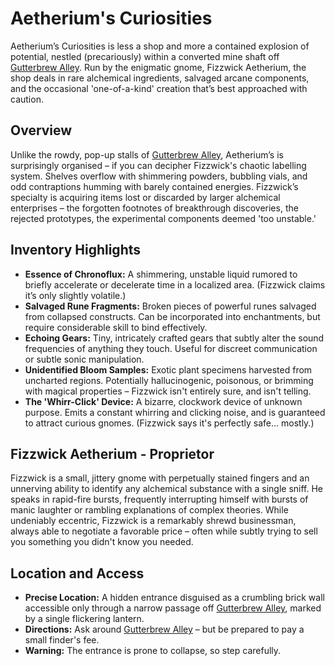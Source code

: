 # Aetherium's Curiosities

Aetherium’s Curiosities is less a shop and more a contained explosion of potential, nestled (precariously) within a converted mine shaft off [Gutterbrew Alley](/geography/settlement/city/city-of-or/district/gutterbrew-alley.md). Run by the enigmatic gnome, Fizzwick Aetherium, the shop deals in rare alchemical ingredients, salvaged arcane components, and the occasional 'one-of-a-kind' creation that’s best approached with caution.

## Overview

Unlike the rowdy, pop-up stalls of [Gutterbrew Alley](/geography/settlement/city/city-of-or/district/gutterbrew-alley.md), Aetherium’s is surprisingly organised – if you can decipher Fizzwick's chaotic labelling system. Shelves overflow with shimmering powders, bubbling vials, and odd contraptions humming with barely contained energies. Fizzwick’s specialty is acquiring items lost or discarded by larger alchemical enterprises – the forgotten footnotes of breakthrough discoveries, the rejected prototypes, the experimental components deemed 'too unstable.'

## Inventory Highlights

*   **Essence of Chronoflux:** A shimmering, unstable liquid rumored to briefly accelerate or decelerate time in a localized area. (Fizzwick claims it’s only slightly volatile.)
*   **Salvaged Rune Fragments:** Broken pieces of powerful runes salvaged from collapsed constructs. Can be incorporated into enchantments, but require considerable skill to bind effectively.
*   **Echoing Gears:** Tiny, intricately crafted gears that subtly alter the sound frequencies of anything they touch. Useful for discreet communication or subtle sonic manipulation.
*   **Unidentified Bloom Samples:** Exotic plant specimens harvested from uncharted regions. Potentially hallucinogenic, poisonous, or brimming with magical properties – Fizzwick isn't entirely sure, and isn't telling.
*   **The 'Whirr-Click' Device:** A bizarre, clockwork device of unknown purpose. Emits a constant whirring and clicking noise, and is guaranteed to attract curious gnomes. (Fizzwick says it's perfectly safe… mostly.)

## Fizzwick Aetherium - Proprietor

Fizzwick is a small, jittery gnome with perpetually stained fingers and an unnerving ability to identify any alchemical substance with a single sniff. He speaks in rapid-fire bursts, frequently interrupting himself with bursts of manic laughter or rambling explanations of complex theories. While undeniably eccentric, Fizzwick is a remarkably shrewd businessman, always able to negotiate a favorable price – often while subtly trying to sell you something you didn't know you needed.

## Location and Access

*   **Precise Location:** A hidden entrance disguised as a crumbling brick wall accessible only through a narrow passage off [Gutterbrew Alley](/geography/settlement/city/city-of-or/district/gutterbrew-alley.md), marked by a single flickering lantern.
*   **Directions:** Ask around [Gutterbrew Alley](/geography/settlement/city/city-of-or/district/gutterbrew-alley.md) – but be prepared to pay a small finder's fee.
*   **Warning:** The entrance is prone to collapse, so step carefully.
